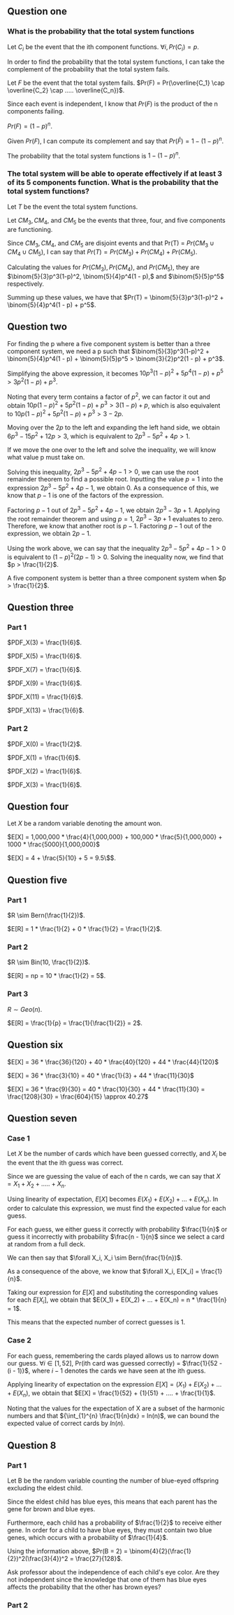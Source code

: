 ## Question one

### What is the probability that the total system functions

Let $C_i$ be the event that the ith component functions. $\forall i, Pr(C_i) = p$.

In order to find the probability that the total system functions, I can take the complement of the probability that
the total system fails.

Let $F$ be the event that the total system fails. $Pr(F) = Pr(\overline{C_1} \cap \overline{C_2} \cap ..... \overline{C_n})$.

Since each event is independent, I know that $Pr(F)$ is the product of the n components failing.

$Pr(F) = (1 - p)^n$.

Given $Pr(F)$, I can compute its complement and say that $Pr(\bar{F}) = 1 - (1 - p)^n$.

The probability that the total system functions is  $1 - (1 - p)^n$.

### The total system will be able to operate effectively if at least 3 of its 5 components function. What is the probability that the total system functions?

Let $T$ be the event the total system functions.

Let $CM_3, CM_4,$ and $CM_5$ be the events that three, four, and five components are functioning.

Since $CM_3, CM_4,$ and $CM_5$ are disjoint events and that Pr(T) = $Pr(CM_3 \cup CM_4 \cup CM_5)$, I can say that
$Pr(T) = Pr(CM_3) + Pr(CM_4) + Pr(CM_5)$.

Calculating the values for $Pr(CM_3), Pr(CM_4)$, and  $Pr(CM_5)$, they are 
$\binom{5}{3}p^3(1-p)^2, \binom{5}{4}p^4(1 - p),$ and $\binom{5}{5}p^5$ respectively.

Summing up these values, we have that $Pr(T) =  \binom{5}{3}p^3(1-p)^2 + \binom{5}{4}p^4(1 - p) + p^5$. 

## Question two

For finding the p where a five component system is better than a three component system, we need a p such that 
$\binom{5}{3}p^3(1-p)^2 + \binom{5}{4}p^4(1 - p) + \binom{5}{5}p^5 > \binom{3}{2}p^2(1 - p) + p^3$. 

Simplifying the above expression, it becomes
$10p^3(1-p)^2 + 5p^4(1 - p) + p^5 > 3p^2(1 - p) + p^3$. 

Noting that every term contains a factor of $p^2$, we can factor it out and obtain
$10p(1-p)^2 + 5p^2(1 - p) + p^3 > 3(1 - p) + p$, which is also equivalent to
$10p(1-p)^2 + 5p^2(1 - p) + p^3 > 3 - 2p$.

Moving over the $2p$ to the left and expanding the left hand side, we obtain
$6p^3 - 15p^2 + 12p > 3$, which is equivalent to
$2p^3 - 5p^2 + 4p > 1$.

If we move the one over to the left and solve the inequality, we will know what value p must take on.

Solving this inequality, $2p^3 - 5p^2 + 4p - 1 > 0$, we can use the root remainder theorem to find a possible 
root. Inputting the value $p = 1$ into the expression $2p^3 - 5p^2 + 4p - 1$, we obtain 0. As a consequence of this,
we know that $p -1$ is one of the factors of the expression.

Factoring $p -1$ out of $2p^3 - 5p^2 + 4p - 1$, we obtain $2p^3 -3p + 1$. Applying the root remainder theorem and 
using $p = 1$,  $2p^3 -3p + 1$ evaluates to zero. Therefore, we know that another root is $p -1$. Factoring $p -1$ 
out of the expression, we obtain $2p - 1$.

Using the work above, we can say that the inequality $2p^3 - 5p^2 + 4p - 1 > 0$ is equivalent to
$(1-p)^2(2p - 1) > 0$. Solving the inequality now, we find that $p > \frac{1}{2}$.

A five component system is better than a three component system when $p > \frac{1}{2}$.

## Question three

### Part 1

$PDF_X(3) = \frac{1}{6}$.

$PDF_X(5) = \frac{1}{6}$.

$PDF_X(7) = \frac{1}{6}$.

$PDF_X(9) = \frac{1}{6}$.

$PDF_X(11) = \frac{1}{6}$.

$PDF_X(13) = \frac{1}{6}$.

### Part 2

$PDF_X(0) = \frac{1}{2}$.

$PDF_X(1) = \frac{1}{6}$.

$PDF_X(2) = \frac{1}{6}$.

$PDF_X(3) = \frac{1}{6}$.

## Question four

Let $X$ be a random variable denoting the amount won.

$E[X] = 1,000,000 * \frac{4}{1,000,000} + 100,000 * \frac{5}{1,000,000} + 1000 * \frac{5000}{1,000,000}$

$E[X] = 4 + \frac{5}{10} + 5 = 9.5\$$.

## Question five 

### Part 1
$R \sim Bern(\frac{1}{2})$.

$E[R] = 1 * \frac{1}{2} + 0 * \frac{1}{2} = \frac{1}{2}$.

### Part 2

$R \sim Bin(10, \frac{1}{2})$.

$E[R] = np = 10 * \frac{1}{2} = 5$.

### Part 3
$R \sim Geo(n)$.

$E[R] = \frac{1}{p} = \frac{1}{\frac{1}{2}} = 2$.

## Question six

$E[X] = 36 * \frac{36}{120} + 40 * \frac{40}{120} + 44 * \frac{44}{120}$

$E[X] = 36 * \frac{3}{10} = 40 * \frac{1}{3} + 44 * \frac{11}{30}$

$E[X] = 36 * \frac{9}{30} = 40 * \frac{10}{30} + 44 * \frac{11}{30} = \frac{1208}{30} = \frac{604}{15} \approx 40.27$

## Question seven

### Case 1

Let $X$ be the number of cards which have been guessed correctly, and $X_i$ be the event that the ith guess was correct.

Since we are guessing the value of each of the n cards, we can say that $X = X_1 + X_2 + ..... + X_n$.

Using linearity of expectation, $E[X]$ becomes $E(X_1) + E(X_2) + ... + E(X_n)$. In order to calculate this 
expression, we must find the expected value for each guess.

For each guess, we either guess it correctly with probability $\frac{1}{n}$ or guess it incorrectly with probability 
$\frac{n - 1}{n}$ since we select a card at random from a full deck.

We can then say that $\forall X_i, X_i \sim Bern(\frac{1}{n})$.

As a consequence of the above, we know that $\forall X_i, E[X_i] = \frac{1}{n}$.

Taking our expression for $E[X]$ and substituting the corresponding values for each $E[X_i]$, we obtain that
$E(X_1) + E(X_2) + ... + E(X_n) = n * \frac{1}{n} = 1$.

This means that the expected number of correct guesses is 1.

### Case 2

For each guess, remembering the cards played allows us to narrow down our guess. $\forall i \in [1, 52],$ Pr(ith card was guessed correctly) 
= $\frac{1}{52 - (i - 1)}$, where $i - 1$ denotes the cards we have seen at the ith guess.

Applying linearity of expectation on the expression $E[X] = (X_1) + E(X_2) + ... + E(X_n)$, we obtain that 
$E[X] = \frac{1}{52} + {1}{51} + .... + \frac{1}{1}$.

Noting that the values for the expectation of X are a subset of the harmonic numbers and that
${\int_{1}^{n} \frac{1}{n}dx} = ln(n)$, we can bound the expected value of correct cards by $ln(n)$.


## Question 8

### Part 1
Let B be the random variable counting the number of blue-eyed offspring excluding the eldest child.

Since the eldest child has blue eyes, this means that each parent has the gene for brown and blue eyes.

Furthermore, each child has a probability of $\frac{1}{2}$ to receive either gene. In order for a child to have blue 
eyes, they must contain two blue genes, which occurs with a probability of $\frac{1}{4}$.

Using the information above, $Pr(B = 2) = \binom{4}{2}(\frac{1}{2})^2(\frac{3}{4})^2 = \frac{27}{128}$.

Ask professor about the independence of each child's eye color. Are they not independent since the knowledge that 
one of them has blue eyes affects the probability that the other has brown eyes?

### Part 2













